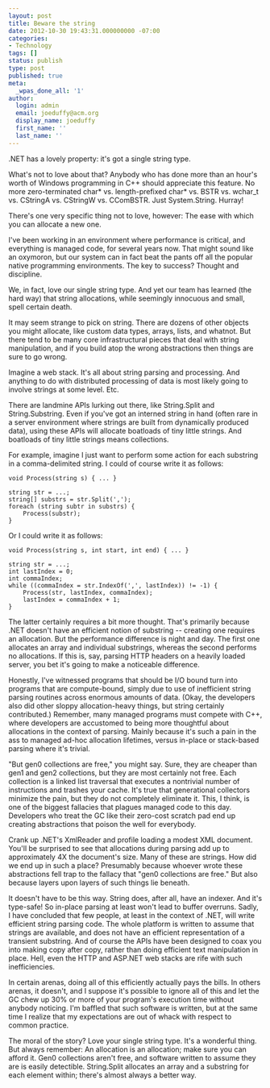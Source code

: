 ```yaml
---
layout: post
title: Beware the string
date: 2012-10-30 19:43:31.000000000 -07:00
categories:
- Technology
tags: []
status: publish
type: post
published: true
meta:
  _wpas_done_all: '1'
author:
  login: admin
  email: joeduffy@acm.org
  display_name: joeduffy
  first_name: ''
  last_name: ''
---
```

.NET has a lovely property: it's got a single string type.

What's not to love about that? Anybody who has done more than an hour's worth of
Windows programming in C++ should appreciate this feature. No more zero-terminated
char\* vs. length-prefixed char\* vs. BSTR vs. wchar\_t vs. CStringA vs. CStringW
vs. CComBSTR. Just System.String. Hurray!

There's one very specific thing not to love, however: The ease with which you can
allocate a new one.

I've been working in an environment where performance is critical, and everything
is managed code, for several years now. That might sound like an oxymoron, but our
system can in fact beat the pants off all the popular native programming environments.
The key to success? Thought and discipline.

We, in fact, love our single string type. And yet our team has learned (the hard
way) that string allocations, while seemingly innocuous and small, spell certain
death.

It may seem strange to pick on string. There are dozens of other objects you might
allocate, like custom data types, arrays, lists, and whatnot. But there tend to be
many core infrastructural pieces that deal with string manipulation, and if you build
atop the wrong abstractions then things are sure to go wrong.

Imagine a web stack. It's all about string parsing and processing. And anything
to do with distributed processing of data is most likely going to involve strings
at some level. Etc.

There are landmine APIs lurking out there, like String.Split and String.Substring.
Even if you've got an interned string in hand (often rare in a server environment
where strings are built from dynamically produced data), using these APIs will allocate
boatloads of tiny little strings. And boatloads of tiny little strings means collections.

For example, imagine I just want to perform some action for each substring in a comma-delimited
string. I could of course write it as follows:

```
void Process(string s) { ... }

string str = ...;
string[] substrs = str.Split(',');
foreach (string subtr in substrs) {
    Process(substr);
}
```

Or I could write it as follows:

```
void Process(string s, int start, int end) { ... }

string str = ...;
int lastIndex = 0;
int commaIndex;
while ((commaIndex = str.IndexOf(',', lastIndex)) != -1) {
    Process(str, lastIndex, commaIndex);
    lastIndex = commaIndex + 1;
}
```

The latter certainly requires a bit more thought. That's primarily because .NET
doesn't have an efficient notion of substring -- creating one requires an allocation.
But the performance difference is night and day. The first one allocates an array
and individual substrings, whereas the second performs no allocations. If this is,
say, parsing HTTP headers on a heavily loaded server, you bet it's going to make
a noticeable difference.

Honestly, I've witnessed programs that should be I/O bound turn into programs that
are compute-bound, simply due to use of inefficient string parsing routines across
enormous amounts of data. (Okay, the developers also did other sloppy allocation-heavy
things, but string certainly contributed.) Remember, many managed programs must compete
with C++, where developers are accustomed to being more thoughtful about allocations
in the context of parsing. Mainly because it's such a pain in the ass to managed
ad-hoc allocation lifetimes, versus in-place or stack-based parsing where it's
trivial.

"But gen0 collections are free," you might say. Sure, they are cheaper than gen1
and gen2 collections, but they are most certainly not free. Each collection is a
linked list traversal that executes a nontrivial number of instructions and trashes
your cache. It's true that generational collectors minimize the pain, but they
do not completely eliminate it. This, I think, is one of the biggest fallacies that
plagues managed code to this day. Developers who treat the GC like their zero-cost
scratch pad end up creating abstractions that poison the well for everybody.

Crank up .NET's XmlReader and profile loading a modest XML document. You'll be
surprised to see that allocations during parsing add up to approximately 4X the document's
size. Many of these are strings. How did we end up in such a place? Presumably because
whoever wrote these abstractions fell trap to the fallacy that "gen0 collections
are free." But also because layers upon layers of such things lie beneath.

It doesn't have to be this way. String does, after all, have an indexer. And it's
type-safe! So in-place parsing at least won't lead to buffer overruns. Sadly, I
have concluded that few people, at least in the context of .NET, will write efficient
string parsing code. The whole platform is written to assume that strings are available,
and does not have an efficient representation of a transient substring. And of course
the APIs have been designed to coax you into making copy after copy, rather than
doing efficient text manipulation in place. Hell, even the HTTP and ASP.NET web stacks
are rife with such inefficiencies.

In certain arenas, doing all of this efficiently actually pays the bills. In others
arenas, it doesn't, and I suppose it's possible to ignore all of this and let
the GC chew up 30% or more of your program's execution time without anybody noticing.
I'm baffled that such software is written, but at the same time I realize that
my expectations are out of whack with respect to common practice.

The moral of the story? Love your single string type. It's a wonderful thing. But
always remember: An allocation is an allocation; make sure you can afford it. Gen0
collections aren't free, and software written to assume they are is easily detectible.
String.Split allocates an array and a substring for each element within; there's
almost always a better way.

